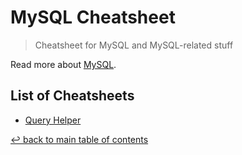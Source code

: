 # MySQL Cheatsheet
> Cheatsheet for MySQL and MySQL-related stuff

Read more about [MySQL](https://www.mysql.com/).

## List of Cheatsheets

* [Query Helper](query-helper.md)

[↩ back to main table of contents](../README.md#main-table-of-contents)
